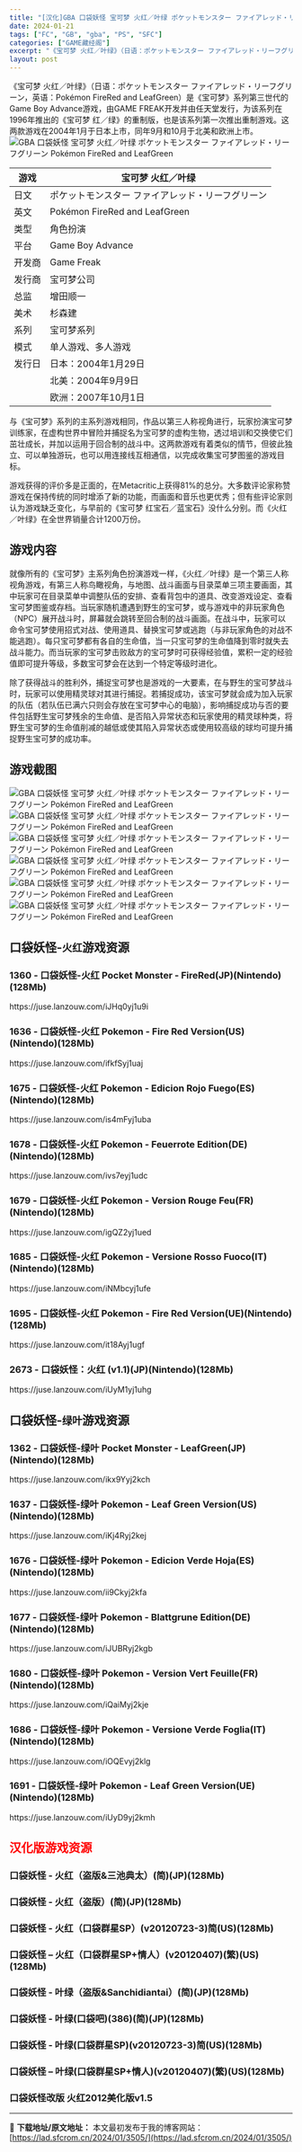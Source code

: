 ```yaml
---
title: "[汉化]GBA 口袋妖怪 宝可梦 火红／叶绿 ポケットモンスター ファイアレッド・リーフグリーン Pokémon FireRed and LeafGreen 免费下载"
date: 2024-01-21
tags: ["FC", "GB", "gba", "PS", "SFC"]
categories: ["GAME藏经阁"]
excerpt: "《宝可梦 火红／叶绿》（日语：ポケットモンスター ファイアレッド・リーフグリーン，英语：Pokémon FireRed and LeafGreen）是《宝可梦》系列第三世代的Game Boy Advance游戏，由GAME FREAK开发并由任天堂发行，为该系列在1996年推出的《宝可梦 红／绿》的&hellip;"
layout: post
---
```


<div></div>
《宝可梦 火红／叶绿》（日语：ポケットモンスター ファイアレッド・リーフグリーン，英语：Pokémon FireRed and LeafGreen）是《宝可梦》系列第三世代的Game Boy Advance游戏，由GAME FREAK开发并由任天堂发行，为该系列在1996年推出的《宝可梦 红／绿》的重制版，也是该系列第一次推出重制游戏。这两款游戏在2004年1月于日本上市，同年9月和10月于北美和欧洲上市。

<img style="display: block; margin-left: auto; margin-right: auto;" title="口袋妖怪 宝可梦 火红／叶绿" src="https://lad.sfcrom.cn/wp-content/uploads/2024/01/20240121_65acc786619f7.png" alt="GBA 口袋妖怪 宝可梦 火红／叶绿 ポケットモンスター ファイアレッド・リーフグリーン Pokémon FireRed and LeafGreen" />
<table>
<thead>
<tr>
<th>游戏</th>
<th>宝可梦 火红／叶绿</th>
</tr>
</thead>
<tbody>
<tr>
<td>日文</td>
<td>ポケットモンスター ファイアレッド・リーフグリーン</td>
</tr>
<tr>
<td>英文</td>
<td>Pokémon FireRed and LeafGreen</td>
</tr>
<tr>
<td>类型</td>
<td>角色扮演</td>
</tr>
<tr>
<td>平台</td>
<td>Game Boy Advance</td>
</tr>
<tr>
<td>开发商</td>
<td>Game Freak</td>
</tr>
<tr>
<td>发行商</td>
<td>宝可梦公司</td>
</tr>
<tr>
<td>总监</td>
<td>增田顺一</td>
</tr>
<tr>
<td>美术</td>
<td>杉森建</td>
</tr>
<tr>
<td>系列</td>
<td>宝可梦系列</td>
</tr>
<tr>
<td>模式</td>
<td>单人游戏、多人游戏</td>
</tr>
<tr>
<td>发行日</td>
<td>日本：2004年1月29日</td>
</tr>
<tr>
<td></td>
<td>北美：2004年9月9日</td>
</tr>
<tr>
<td></td>
<td>欧洲：2007年10月1日</td>
</tr>
</tbody>
</table>
与《宝可梦》系列的主系列游戏相同，作品以第三人称视角进行，玩家扮演宝可梦训练家，在虚构世界中冒险并捕捉名为宝可梦的虚构生物，透过培训和交换使它们茁壮成长，并加以运用于回合制的战斗中。这两款游戏有着类似的情节，但彼此独立、可以单独游玩，也可以用连接线互相通信，以完成收集宝可梦图鉴的游戏目标。

游戏获得的评价多是正面的，在Metacritic上获得81%的总分。大多数评论家称赞游戏在保持传统的同时增添了新的功能，而画面和音乐也更优秀；但有些评论家则认为游戏缺乏变化，与早前的《宝可梦 红宝石／蓝宝石》没什么分别。而《火红／叶绿》在全世界销量合计1200万份。

<a name="ci_title0"></a>
<h2>游戏内容</h2>
就像所有的《宝可梦》主系列角色扮演游戏一样，《火红／叶绿》是一个第三人称视角游戏，有第三人称鸟瞰视角，与地图、战斗画面与目录菜单三项主要画面，其中玩家可在目录菜单中调整队伍的安排、查看背包中的道具、改变游戏设定、查看宝可梦图鉴或存档。当玩家随机遭遇到野生的宝可梦，或与游戏中的非玩家角色（NPC）展开战斗时，屏幕就会跳转至回合制的战斗画面。在战斗中，玩家可以命令宝可梦使用招式对战、使用道具、替换宝可梦或逃跑（与非玩家角色的对战不能逃跑）。每只宝可梦都有各自的生命值，当一只宝可梦的生命值降到零时就失去战斗能力。而当玩家的宝可梦击败敌方的宝可梦时可获得经验值，累积一定的经验值即可提升等级，多数宝可梦会在达到一个特定等级时进化。

除了获得战斗的胜利外，捕捉宝可梦也是游戏的一大要素，在与野生的宝可梦战斗时，玩家可以使用精灵球对其进行捕捉。若捕捉成功，该宝可梦就会成为加入玩家的队伍（若队伍已满六只则会存放在宝可梦中心的电脑），影响捕捉成功与否的要件包括野生宝可梦残余的生命值、是否陷入异常状态和玩家使用的精灵球种类，将野生宝可梦的生命值削减的越低或使其陷入异常状态或使用较高级的球均可提升捕捉野生宝可梦的成功率。

<a name="ci_title1"></a>
<h2>游戏截图</h2>
<img style="display: block; margin-left: auto; margin-right: auto;" title="GBA 口袋妖怪 宝可梦 火红／叶绿 游戏截图" src="https://lad.sfcrom.cn/wp-content/uploads/2024/01/20240121_65acc786953a4.jpg" alt="GBA 口袋妖怪 宝可梦 火红／叶绿 ポケットモンスター ファイアレッド・リーフグリーン Pokémon FireRed and LeafGreen" />
<img style="display: block; margin-left: auto; margin-right: auto;" title="GBA 口袋妖怪 宝可梦 火红／叶绿 游戏截图" src="https://lad.sfcrom.cn/wp-content/uploads/2024/01/20240121_65acc786ba553.jpg" alt="GBA 口袋妖怪 宝可梦 火红／叶绿 ポケットモンスター ファイアレッド・リーフグリーン Pokémon FireRed and LeafGreen" />
<img style="display: block; margin-left: auto; margin-right: auto;" title="GBA 口袋妖怪 宝可梦 火红／叶绿 游戏截图" src="https://lad.sfcrom.cn/wp-content/uploads/2024/01/20240121_65acc786d6f3b.jpg" alt="GBA 口袋妖怪 宝可梦 火红／叶绿 ポケットモンスター ファイアレッド・リーフグリーン Pokémon FireRed and LeafGreen" />
<img style="display: block; margin-left: auto; margin-right: auto;" title="GBA 口袋妖怪 宝可梦 火红／叶绿 游戏截图" src="https://lad.sfcrom.cn/wp-content/uploads/2024/01/20240121_65acc78700e1b.jpg" alt="GBA 口袋妖怪 宝可梦 火红／叶绿 ポケットモンスター ファイアレッド・リーフグリーン Pokémon FireRed and LeafGreen" />
<img style="display: block; margin-left: auto; margin-right: auto;" title="GBA 口袋妖怪 宝可梦 火红／叶绿 游戏截图" src="https://lad.sfcrom.cn/wp-content/uploads/2024/01/20240121_65acc7872675c.jpg" alt="GBA 口袋妖怪 宝可梦 火红／叶绿 ポケットモンスター ファイアレッド・リーフグリーン Pokémon FireRed and LeafGreen" />
<img style="display: block; margin-left: auto; margin-right: auto;" title="GBA 口袋妖怪 宝可梦 火红／叶绿 游戏截图" src="https://lad.sfcrom.cn/wp-content/uploads/2024/01/20240121_65acc787428a6.jpg" alt="GBA 口袋妖怪 宝可梦 火红／叶绿 ポケットモンスター ファイアレッド・リーフグリーン Pokémon FireRed and LeafGreen" />

<a name="ci_title2"></a>
<h2>口袋妖怪-<code>火红</code>游戏资源</h2>
<a name="ci_title3"></a>
<h3>1360 - 口袋妖怪-火红 Pocket Monster - FireRed(JP)(Nintendo)(128Mb)</h3>
https://juse.lanzouw.com/iJHq0yj1u9i

<a name="ci_title4"></a>
<h3>1636 - 口袋妖怪-火红 Pokemon - Fire Red Version(US)(Nintendo)(128Mb)</h3>
https://juse.lanzouw.com/ifkfSyj1uaj

<a name="ci_title5"></a>
<h3>1675 - 口袋妖怪-火红 Pokemon - Edicion Rojo Fuego(ES)(Nintendo)(128Mb)</h3>
https://juse.lanzouw.com/is4mFyj1uba

<a name="ci_title6"></a>
<h3>1678 - 口袋妖怪-火红 Pokemon - Feuerrote Edition(DE)(Nintendo)(128Mb)</h3>
https://juse.lanzouw.com/ivs7eyj1udc

<a name="ci_title7"></a>
<h3>1679 - 口袋妖怪-火红 Pokemon - Version Rouge Feu(FR)(Nintendo)(128Mb)</h3>
https://juse.lanzouw.com/igQZ2yj1ued

<a name="ci_title8"></a>
<h3>1685 - 口袋妖怪-火红 Pokemon - Versione Rosso Fuoco(IT)(Nintendo)(128Mb)</h3>
https://juse.lanzouw.com/iNMbcyj1ufe

<a name="ci_title9"></a>
<h3>1695 - 口袋妖怪-火红 Pokemon - Fire Red Version(UE)(Nintendo)(128Mb)</h3>
https://juse.lanzouw.com/it18Ayj1ugf

<a name="ci_title10"></a>
<h3>2673 - 口袋妖怪：火红 (v1.1)(JP)(Nintendo)(128Mb)</h3>
https://juse.lanzouw.com/iUyM1yj1uhg

<a name="ci_title11"></a>
<h2>口袋妖怪-<code>绿叶</code>游戏资源</h2>
<a name="ci_title12"></a>
<h3>1362 - 口袋妖怪-绿叶 Pocket Monster - LeafGreen(JP)(Nintendo)(128Mb)</h3>
https://juse.lanzouw.com/ikx9Yyj2kch

<a name="ci_title13"></a>
<h3>1637 - 口袋妖怪-绿叶 Pokemon - Leaf Green Version(US)(Nintendo)(128Mb)</h3>
https://juse.lanzouw.com/iKj4Ryj2kej

<a name="ci_title14"></a>
<h3>1676 - 口袋妖怪-绿叶 Pokemon - Edicion Verde Hoja(ES)(Nintendo)(128Mb)</h3>
https://juse.lanzouw.com/ii9Ckyj2kfa

<a name="ci_title15"></a>
<h3>1677 - 口袋妖怪-绿叶 Pokemon - Blattgrune Edition(DE)(Nintendo)(128Mb)</h3>
https://juse.lanzouw.com/iJUBRyj2kgb

<a name="ci_title16"></a>
<h3>1680 - 口袋妖怪-绿叶 Pokemon - Version Vert Feuille(FR)(Nintendo)(128Mb)</h3>
https://juse.lanzouw.com/iQaiMyj2kje

<a name="ci_title17"></a>
<h3>1686 - 口袋妖怪-绿叶 Pokemon - Versione Verde Foglia(IT)(Nintendo)(128Mb)</h3>
https://juse.lanzouw.com/iOQEvyj2klg

<a name="ci_title18"></a>
<h3>1691 - 口袋妖怪-绿叶 Pokemon - Leaf Green Version(UE)(Nintendo)(128Mb)</h3>
https://juse.lanzouw.com/iUyD9yj2kmh

<a name="ci_title19"></a>
<h2><span style="color: #ff0000;">汉化版游戏资源</span></h2>
<a name="ci_title20"></a>
<h3>口袋妖怪 - 火红（盗版&amp;三池典太）(简)(JP)(128Mb)</h3>
<a name="ci_title21"></a>
<h3>口袋妖怪 - 火红（盗版）(简)(JP)(128Mb)</h3>
<a name="ci_title22"></a>
<h3>口袋妖怪 - 火红（口袋群星SP）(v20120723-3)简(US)(128Mb)</h3>
<a name="ci_title23"></a>
<h3>口袋妖怪 – 火红（口袋群星SP+情人）(v20120407)(繁)(US)(128Mb)</h3>
<a name="ci_title24"></a>
<h3>口袋妖怪 - 叶绿（盗版&amp;Sanchidiantai）(简)(JP)(128Mb)</h3>
<a name="ci_title25"></a>
<h3>口袋妖怪 - 叶绿(口袋吧)(386)(简)(JP)(128Mb)</h3>
<a name="ci_title26"></a>
<h3>口袋妖怪 - 叶绿(口袋群星SP)(v20120723-3)简(US)(128Mb)</h3>
<a name="ci_title27"></a>
<h3>口袋妖怪 – 叶绿(口袋群星SP+情人)(v20120407)(繁)(US)(128Mb)</h3>
<a name="ci_title28"></a>
<h3>口袋妖怪改版 火红2012美化版v1.5</h3>

---
📖 **下载地址/原文地址：** 本文最初发布于我的博客网站：[https://lad.sfcrom.cn/2024/01/3505/](https://lad.sfcrom.cn/2024/01/3505/)
